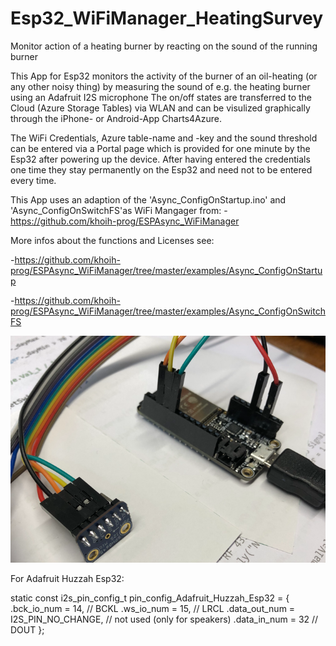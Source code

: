 # Esp32_WiFiManager_HeatingSurvey

Monitor action of a heating burner by reacting on the sound of the running burner

This App for Esp32 monitors the activity of the burner of an oil-heating
(or any other noisy thing) by measuring the sound of e.g. the heating burner 
using an Adafruit I2S microphone
The on/off states are transferred to the Cloud (Azure Storage Tables)
via WLAN and can be visulized graphically through the iPhone- or Android-App
Charts4Azure.

The WiFi Credentials, Azure table-name and -key and the sound threshold can be entered 
via a Portal page which is provided for one minute by the Esp32 after powering up the device. 
After having entered the credentials one time they stay permanently on the Esp32 and need not to be entered every time.

This App uses an adaption of the 'Async_ConfigOnStartup.ino' and 'Async_ConfigOnSwitchFS'as WiFi Mangager
from: -https://github.com/khoih-prog/ESPAsync_WiFiManager 

More infos about the functions and Licenses see:

-https://github.com/khoih-prog/ESPAsync_WiFiManager/tree/master/examples/Async_ConfigOnStartup

-https://github.com/khoih-prog/ESPAsync_WiFiManager/tree/master/examples/Async_ConfigOnSwitchFS

![Gallery](https://github.com/RoSchmi/Esp32_WiFiManager_HeatingSurvey/blob/master/pictures/Esp32_Huzzah_I2S_Microphone.png)

For Adafruit Huzzah Esp32:

static const i2s_pin_config_t pin_config_Adafruit_Huzzah_Esp32 = {
    .bck_io_num = 14,                   // BCKL
    .ws_io_num = 15,                    // LRCL
    .data_out_num = I2S_PIN_NO_CHANGE,  // not used (only for speakers)
    .data_in_num = 32                   // DOUT
};
